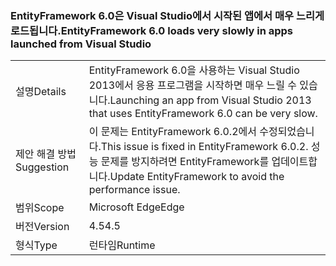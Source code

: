 ### <a name="entityframework-60-loads-very-slowly-in-apps-launched-from-visual-studio"></a><span data-ttu-id="6bc54-101">EntityFramework 6.0은 Visual Studio에서 시작된 앱에서 매우 느리게 로드됩니다.</span><span class="sxs-lookup"><span data-stu-id="6bc54-101">EntityFramework 6.0 loads very slowly in apps launched from Visual Studio</span></span>

|   |   |
|---|---|
|<span data-ttu-id="6bc54-102">설명</span><span class="sxs-lookup"><span data-stu-id="6bc54-102">Details</span></span>|<span data-ttu-id="6bc54-103">EntityFramework 6.0을 사용하는 Visual Studio 2013에서 응용 프로그램을 시작하면 매우 느릴 수 있습니다.</span><span class="sxs-lookup"><span data-stu-id="6bc54-103">Launching an app from Visual Studio 2013 that uses EntityFramework 6.0 can be very slow.</span></span>|
|<span data-ttu-id="6bc54-104">제안 해결 방법</span><span class="sxs-lookup"><span data-stu-id="6bc54-104">Suggestion</span></span>|<span data-ttu-id="6bc54-105">이 문제는 EntityFramework 6.0.2에서 수정되었습니다.</span><span class="sxs-lookup"><span data-stu-id="6bc54-105">This issue is fixed in EntityFramework 6.0.2.</span></span> <span data-ttu-id="6bc54-106">성능 문제를 방지하려면 EntityFramework를 업데이트합니다.</span><span class="sxs-lookup"><span data-stu-id="6bc54-106">Update EntityFramework to avoid the performance issue.</span></span>|
|<span data-ttu-id="6bc54-107">범위</span><span class="sxs-lookup"><span data-stu-id="6bc54-107">Scope</span></span>|<span data-ttu-id="6bc54-108">Microsoft Edge</span><span class="sxs-lookup"><span data-stu-id="6bc54-108">Edge</span></span>|
|<span data-ttu-id="6bc54-109">버전</span><span class="sxs-lookup"><span data-stu-id="6bc54-109">Version</span></span>|<span data-ttu-id="6bc54-110">4.5</span><span class="sxs-lookup"><span data-stu-id="6bc54-110">4.5</span></span>|
|<span data-ttu-id="6bc54-111">형식</span><span class="sxs-lookup"><span data-stu-id="6bc54-111">Type</span></span>|<span data-ttu-id="6bc54-112">런타임</span><span class="sxs-lookup"><span data-stu-id="6bc54-112">Runtime</span></span>|

